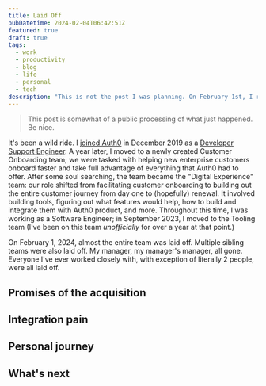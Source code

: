 ```yaml
---
title: Laid Off
pubDatetime: 2024-02-04T06:42:51Z
featured: true
draft: true
tags:
  - work
  - productivity
  - blog
  - life
  - personal
  - tech
description: "This is not the post I was planning. On February 1st, I recieved an email stating that I'm one of 400 people being laid off by Okta."
---
```


> This post is somewhat of a public processing of what just happened. Be nice.

It's been a wild ride. I [joined Auth0](/blog/new-job-auth0) in December 2019 as a [Developer Support Engineer](/blog/developer-support-observations). A year later, I moved to a newly created Customer Onboarding team; we were tasked with helping new enterprise customers onboard faster and take full advantage of everything that Auth0 had to offer. After some soul searching, the team became the "Digital Experience" team: our role shifted from facilitating customer onboarding to building out the entire customer journey from day one to (hopefully) renewal. It involved building tools, figuring out what features would help, how to build and integrate them with Auth0 product, and more. Throughout this time, I was working as a Software Engineer; in September 2023, I moved to the Tooling team (I've been on this team _unofficially_ for over a year at that point.) 

On February 1, 2024, almost the entire team was laid off. Multiple sibling teams were also laid off. My manager, my manager's manager, all gone. Everyone I've ever worked closely with, with exception of literally 2 people, were all laid off. 

## Promises of the acquisition

## Integration pain

## Personal journey

## What's next
